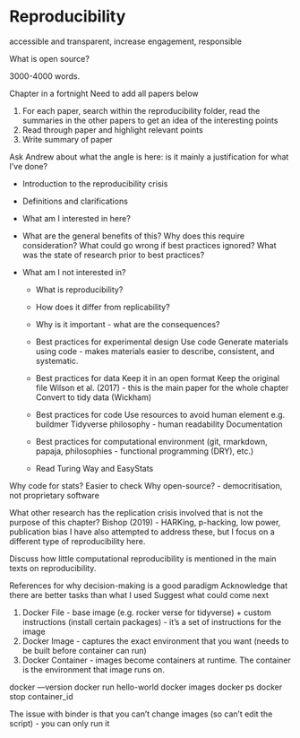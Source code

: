 # Reproducibility

accessible and transparent, increase engagement, responsible

What is open source?

3000-4000 words. 

Chapter in a fortnight
Need to add all papers below
1. For each paper, search within the reproducibility folder, read the summaries in the other papers to get an idea of the interesting points
2. Read through paper and highlight relevant points
3. Write summary of paper

Ask Andrew about what the angle is here: is it mainly a justification for what I’ve done?

* Introduction to the reproducibility crisis
* Definitions and clarifications
* What am I interested in here?
* What are the general benefits of this? Why does this require consideration? What could go wrong if best practices ignored? What was the state of research prior to best practices?
* What am I not interested in? 

  * What is reproducibility?
  * How does it differ from replicability?
  * Why is it important - what are the consequences?
  * Best practices for experimental design
Use code
Generate materials using code - makes materials easier to describe, consistent, and systematic. 
  * Best practices for data
Keep it in an open format
Keep the original file
Wilson et al. (2017) - this is the main paper for the whole chapter
Convert to tidy data (Wickham)
  * Best practices for code
Use resources to avoid human element e.g. buildmer
Tidyverse philosophy - human readability
Documentation
  * Best practices for computational environment
(git, rmarkdown, papaja, philosophies - functional programming (DRY), etc.) 

  * Read Turing Way and EasyStats

Why code for stats?
Easier to check
Why open-source? - democritisation, not proprietary software


What other research has the replication crisis involved that is not the purpose of this chapter?
Bishop (2019) - HARKing, p-hacking, low power, publication bias
I have also attempted to address these, but I focus on a different type of reproducibility here.

Discuss how little computational reproducibility is mentioned in the main texts on reproducibility. 


References for why decision-making is a good paradigm
Acknowledge that there are better tasks than what I used
Suggest what could come next

1. Docker File - base image  (e.g. rocker verse for tidyverse) + custom instructions (install certain packages) - it’s a set of instructions for the image
2. Docker Image - captures the exact environment that you want (needs to be built before container can run)
3. Docker Container - images become containers at runtime. The container is the environment that image runs on.

docker —version
docker run hello-world
docker images
docker ps
docker stop container_id 

The issue with binder is that you can’t change images (so can’t edit the script) - you can only run it
